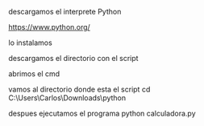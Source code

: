 descargamos el interprete Python

https://www.python.org/

lo instalamos

descargamos el directorio con el script 

abrimos el cmd 

vamos al directorio donde esta el script
cd C:\Users\Carlos\Downloads\python

despues ejecutamos el programa
python calculadora.py
